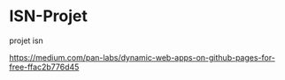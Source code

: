 # ISN-Projet
projet isn

https://medium.com/pan-labs/dynamic-web-apps-on-github-pages-for-free-ffac2b776d45
